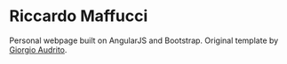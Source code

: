 # Riccardo Maffucci

Personal webpage built on AngularJS and Bootstrap.
Original template by [Giorgio Audrito](https://github.com/Harniver/harniver.github.io).
